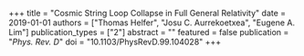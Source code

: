 +++
title = "Cosmic String Loop Collapse in Full General Relativity"
date = 2019-01-01
authors = ["Thomas Helfer", "Josu C. Aurrekoetxea", "Eugene A. Lim"]
publication_types = ["2"]
abstract = ""
featured = false
publication = "*Phys. Rev. D*"
doi = "10.1103/PhysRevD.99.104028"
+++

